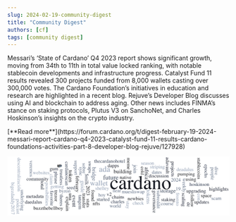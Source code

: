 ```yaml
---
slug: 2024-02-19-community-digest
title: "Community Digest"
authors: [cf]
tags: [community digest]
---
```


Messari’s ‘State of Cardano’ Q4 2023 report shows significant growth, moving from 34th to 11th in total value locked ranking, with notable stablecoin developments and infrastructure progress. Catalyst Fund 11 results revealed 300 projects funded from 8,000 wallets casting over 300,000 votes. The Cardano Foundation’s initiatives in education and research are highlighted in a recent blog. Rejuve’s Developer Blog discusses using AI and blockchain to address aging. Other news includes FINMA’s stance on staking protocols, Plutus V3 on SanchoNet, and Charles Hoskinson’s insights on the crypto industry.

<div style={{ textAlign: 'right' }}>
 [**Read more**](https://forum.cardano.org/t/digest-february-19-2024-messari-report-cardano-q4-2023-catalyst-fund-11-results-cardano-foundations-activities-part-8-developer-blog-rejuve/127928) 
</div>

 ![community digest](./community-digest.png)

